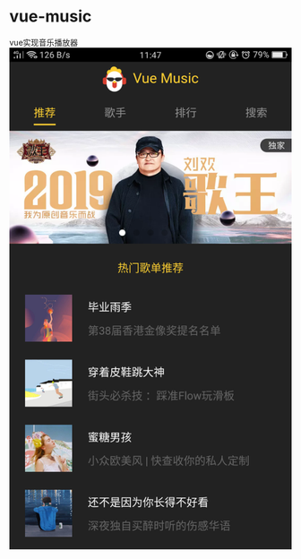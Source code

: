 # vue-music
vue实现音乐播放器
![image](https://github.com/lx253038/vue-music/blob/master/static/images/Screenshot_2019-04-14-11-47-38-01.png)
